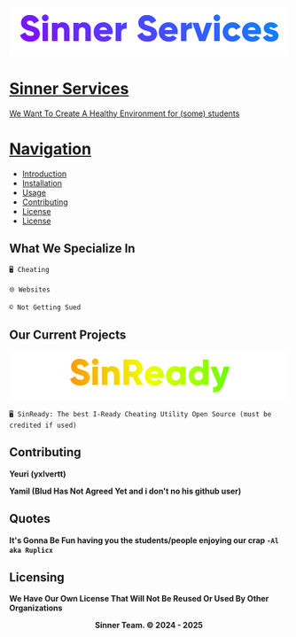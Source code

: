
<a href="Ruplicx">
    <img alt="Ruplicx" src="https://github.com/Ciner-Services/.github/blob/main/profile/Sinner%20Services...png">
</p>

# Sinner Services

We Want To Create A Healthy Environment for (some) students 

# Navigation
- [Introduction](#sinner-services)
- [Installation](#what-we-specialize-in)
- [Usage](#our-current-projects)
- [Contributing](#contributing)
- [License](#quotes)
- [License](#licensing)
## What We Specialize In
```
🖥️ Cheating

🌐︎ Websites

©️ Not Getting Sued
```

## Our Current Projects
<img alt="Ruplicx" src="https://github.com/Ciner-Services/.github/blob/main/banners/SinReady...png">

```
🖥️ SinReady: The best I-Ready Cheating Utility Open Source (must be credited if used)
```
## Contributing
<b>Yeuri (yxlvertt)<b/>

Yamil (Blud Has Not Agreed Yet and i don't no his github user)
## Quotes
**It's Gonna Be Fun having you the students/people enjoying our crap** `-Al aka Ruplicx`

## Licensing
We Have Our Own License That Will Not Be Reused Or Used By Other Organizations 


<p align="center">
<b>Sinner Team. © 2024 - 2025</b>

